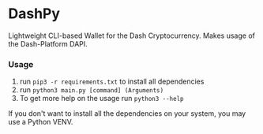 # DashPy
Lightweight CLI-based Wallet for the Dash Cryptocurrency. Makes usage of the Dash-Platform DAPI.

### Usage
1. 	run `pip3 -r requirements.txt` to install all dependencies
2. run `python3 main.py [command] (Arguments)`
3. To get more help on the usage run `python3 --help`

If you don't want to install all the dependencies on your system, you may use a Python VENV.